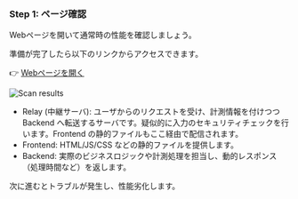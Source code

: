 ### Step 1: ページ確認
Webページを開いて通常時の性能を確認しましょう。

準備が完了したら以下のリンクからアクセスできます。

👉 [Webページを開く]({{TRAFFIC_HOST1_30081}})

![Scan results](../assets/logo.png)
  - Relay (中継サーバ): ユーザからのリクエストを受け、計測情報を付けつつ Backend へ転送するサーバです。疑似的に入力のセキュリティチェックを行います。Frontend の静的ファイルもここ経由で配信されます。
  - Frontend: HTML/JS/CSS などの静的ファイルを提供します。
  - Backend: 実際のビジネスロジックや計測処理を担当し、動的レスポンス（処理時間など）を返します。

次に進むとトラブルが発生し、性能劣化します。